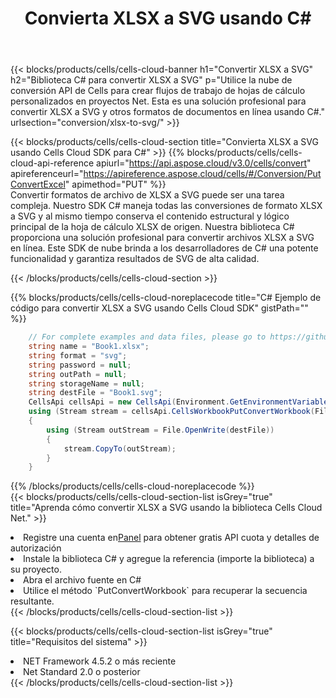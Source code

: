 ﻿---
title:  Convierta XLSX a SVG usando C#
description:  Utilizar el SDK de la nube Aspose.Cells para C# para convertir un archivo de formato XLSX a un archivo de formato SVG.
kwords: Excel, Convert XLSX to SVG, REST, C#
howto: How to convert XLSX to SVG using Aspose.Cells Cloud C# library.
---
{{< blocks/products/cells/cells-cloud-banner h1="Convertir XLSX a SVG" h2="Biblioteca C# para convertir XLSX a SVG" p="Utilice la nube de conversión API de Cells para crear flujos de trabajo de hojas de cálculo personalizados en proyectos Net. Esta es una solución profesional para convertir XLSX a SVG y otros formatos de documentos en línea usando C#." urlsection="conversion/xlsx-to-svg/" >}}

{{< blocks/products/cells/cells-cloud-section title="Convierta XLSX a SVG usando Cells Cloud SDK para C#" >}}
{{% blocks/products/cells/cells-cloud-api-reference apiurl="https://api.aspose.cloud/v3.0/cells/convert" apireferenceurl="https://apireference.aspose.cloud/cells/#/Conversion/PutConvertExcel" apimethod="PUT" %}}
<br/>
Convertir formatos de archivo de XLSX a SVG puede ser una tarea compleja. Nuestro SDK C# maneja todas las conversiones de formato XLSX a SVG y al mismo tiempo conserva el contenido estructural y lógico principal de la hoja de cálculo XLSX de origen. Nuestra biblioteca C# proporciona una solución profesional para convertir archivos XLSX a SVG en línea. Este SDK de nube brinda a los desarrolladores de C# una potente funcionalidad y garantiza resultados de SVG de alta calidad.

{{< /blocks/products/cells/cells-cloud-section >}}

{{% blocks/products/cells/cells-cloud-noreplacecode title="C# Ejemplo de código para convertir XLSX a SVG usando Cells Cloud SDK" gistPath="" %}}
 
```cs
    // For complete examples and data files, please go to https://github.com/aspose-cells-cloud/aspose-cells-cloud-dotnet/
    string name = "Book1.xlsx";
    string format = "svg";
    string password = null;
    string outPath = null;
    string storageName = null;
    string destFile = "Book1.svg";
    CellsApi cellsApi = new CellsApi(Environment.GetEnvironmentVariable("ProductClientId"), Environment.GetEnvironmentVariable("ProductClientSecret"));
    using (Stream stream = cellsApi.CellsWorkbookPutConvertWorkbook(File.OpenRead(name), format, password, outPath, storageName))
    {
        using (Stream outStream = File.OpenWrite(destFile))
        {
            stream.CopyTo(outStream);
        }
    }
```
 
{{% /blocks/products/cells/cells-cloud-noreplacecode %}}
<br/>
{{< blocks/products/cells/cells-cloud-section-list isGrey="true" title="Aprenda cómo convertir XLSX a SVG usando la biblioteca Cells Cloud Net." >}}
<li> Registre una cuenta en<a href="https://dashboard.aspose.cloud/">Panel</a> para obtener gratis API cuota y detalles de autorización</li>
<li>Instale la biblioteca C# y agregue la referencia (importe la biblioteca) a su proyecto.</li>
<li>Abra el archivo fuente en C#</li>
<li>Utilice el método `PutConvertWorkbook` para recuperar la secuencia resultante.</li>
{{< /blocks/products/cells/cells-cloud-section-list >}}

{{< blocks/products/cells/cells-cloud-section-list isGrey="true" title="Requisitos del sistema" >}}
<li>NET Framework 4.5.2 o más reciente</li>
<li>Net Standard 2.0 o posterior</li>
{{< /blocks/products/cells/cells-cloud-section-list >}}
